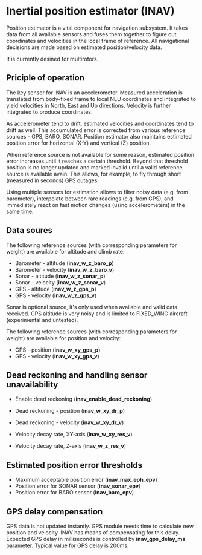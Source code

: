 # Inertial position estimator (INAV)

Position estimator is a vital component for navigation subsystem. It takes data from all available sensors and fuses them together to figure out coordinates and velocities in the local frame of reference. All navigational decisions are made based on estimated position/velocity data. 

It is currently desined for multirotors.

## Priciple of operation

The key sensor for INAV is an accelerometer. Measured acceleration is translated from body-fixed frame to local NEU coordinates and integrated to yield velocities in North, East and Up directions. Velocity is further integrated to produce coordinates.

As accelerometer tend to drift, estimated velocities and coordinates tend to drift as well. This accumulated error is corrected from various reference sources - GPS, BARO, SONAR. Position estimator also maintains estimated position error for horizontal (X-Y) and vertical (Z) position.

When reference source is not available for some reason, estimated position error increases until it reaches a certain threshold. Beyond that threshold position is no longer updated and marked invalid until a valid reference source is available avain. This allows, for example, to fly through short (measured in seconds) GPS outages.

Using multiple sensors for estimation allows to filter noisy data (e.g. from barometer), interpolate between rare readings (e.g. from GPS), and immediately react on fast motion changes (using accelerometers) in the same time.

## Data soures

The following reference sources (with corresponding parameters for weight) are available for altitude and climb rate:

* Barometer - altitude (**inav_w_z_baro_p**)
* Barometer - velocity (**inav_w_z_baro_v**)
* Sonar - altitude (**inav_w_z_sonar_p**)
* Sonar - velocity (**inav_w_z_sonar_v**)
* GPS - altitude (**inav_w_z_gps_p**)
* GPS - velocity (**inav_w_z_gps_v**)

Sonar is optional source, it's only used when available and valid data received. GPS altitude is very noisy and is limited to FIXED_WING aircraft (experimental and untested).

The following reference sources (with corresponding parameters for weight) are available for position and velocity:

* GPS - position (**inav_w_xy_gps_p**)
* GPS - velocity (**inav_w_xy_gps_v**)

## Dead reckoning and handling sensor unavailability

* Enable dead reckoning (**inav_enable_dead_reckoning**)

* Dead reckoning - position (**inav_w_xy_dr_p**)
* Dead reckoning - velocity (**inav_w_xy_dr_v**)

* Velocity decay rate, XY-axis (**inav_w_xy_res_v**)
* Velocity decay rate, Z-axis (**inav_w_z_res_v**)

## Estimated position error thresholds

* Maximum acceptable position error (**inav_max_eph_epv**)
* Position error for SONAR sensor (**inav_sonar_epv**)
* Position error for BARO sensor (**inav_baro_epv**)

## GPS delay compensation

GPS data is not updated instantly. GPS module needs time to calculate new position and velocity. INAV has means of compensating for this delay. Expected GPS delay in milliseconds is controlled by **inav_gps_delay_ms** parameter. Typical value for GPS delay is 200ms.